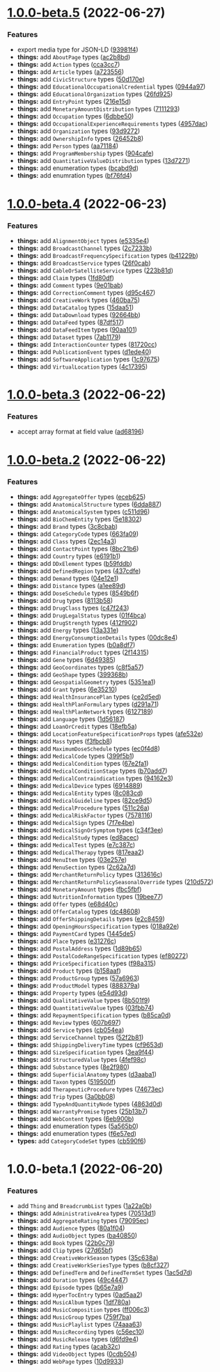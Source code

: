 # [1.0.0-beta.5](https://github.com/TomokiMiyauci/schema.org-types/compare/1.0.0-beta.4...1.0.0-beta.5) (2022-06-27)


### Features

* export media type for JSON-LD ([93981f4](https://github.com/TomokiMiyauci/schema.org-types/commit/93981f42d6c87f2fbac157ea8ad0b4eb41fb817e))
* **things:** add `AboutPage` types ([ac2b8bd](https://github.com/TomokiMiyauci/schema.org-types/commit/ac2b8bd5c7ea34b9b1d234fbf9e718f9fb0586fa))
* **things:** add `Action` types ([cca3cc7](https://github.com/TomokiMiyauci/schema.org-types/commit/cca3cc7f938f395f9aa8b5a68582954f1e3e3bad))
* **things:** add `Article` types ([a723556](https://github.com/TomokiMiyauci/schema.org-types/commit/a723556e128372c96ef82c48c3731f845c1b6746))
* **things:** add `CivicStructure` types ([50d170e](https://github.com/TomokiMiyauci/schema.org-types/commit/50d170e3714ca6a7299e46bf83248674d27d94a5))
* **things:** add `EducationalOccupationalCredential` types ([0944a97](https://github.com/TomokiMiyauci/schema.org-types/commit/0944a973423c26df997e81f1e84548565865bef3))
* **things:** add `EducationalOrganization` types ([26fd925](https://github.com/TomokiMiyauci/schema.org-types/commit/26fd925ff94f6869e907b10d81e10cf9adf6b728))
* **things:** add `EntryPoint` types ([216e15d](https://github.com/TomokiMiyauci/schema.org-types/commit/216e15d1b5c2938f81e931c04a4be0f0d78cccbe))
* **things:** add `MonetaryAmountDistribution` types ([7111293](https://github.com/TomokiMiyauci/schema.org-types/commit/71112935f4e79347e41e71abeb06a83bbdb05c0a))
* **things:** add `Occupation` types ([6dbbe50](https://github.com/TomokiMiyauci/schema.org-types/commit/6dbbe50ab33ebbaca5c43a4d6b0536d67aca12e8))
* **things:** add `OccupationalExperienceRequirements` types ([4957dac](https://github.com/TomokiMiyauci/schema.org-types/commit/4957dac12d641c78bc1d48033e4b9103b222605d))
* **things:** add `Organization` types ([93d9272](https://github.com/TomokiMiyauci/schema.org-types/commit/93d9272117315a72d4edb8fc67c758d499f9a12b))
* **things:** add `OwnershipInfo` types ([26452b8](https://github.com/TomokiMiyauci/schema.org-types/commit/26452b85298613c0fe5ad70e0086db6a0c623289))
* **things:** add `Person` types ([aa71184](https://github.com/TomokiMiyauci/schema.org-types/commit/aa7118467a687999ab5feeb4315ad549b31cb581))
* **things:** add `ProgramMembership` types ([904cafe](https://github.com/TomokiMiyauci/schema.org-types/commit/904cafec4333390f928ccd389ff594c67e0ce7de))
* **things:** add `QuantitativeValueDistribution` types ([13d7271](https://github.com/TomokiMiyauci/schema.org-types/commit/13d7271d13f51f163b5505423d37705283c64a37))
* **things:** add enumeration types ([bcabd9d](https://github.com/TomokiMiyauci/schema.org-types/commit/bcabd9da794756b78382229c383690a4091b170b))
* **things:** add enumration types ([bf76fd4](https://github.com/TomokiMiyauci/schema.org-types/commit/bf76fd4421a2a257b48122d1c7c2ca527f783283))

# [1.0.0-beta.4](https://github.com/TomokiMiyauci/schema.org-types/compare/1.0.0-beta.3...1.0.0-beta.4) (2022-06-23)


### Features

* **things:** add `AlignmentObject` types ([e5335e4](https://github.com/TomokiMiyauci/schema.org-types/commit/e5335e4ed1679a20617a8e0032bad0e09bf5fa62))
* **things:** add `BroadcastChannel` types ([2c7233b](https://github.com/TomokiMiyauci/schema.org-types/commit/2c7233bb3fe802572827c42bfbff0509bb24b9a2))
* **things:** add `BroadcastFrequencySpecification` types ([b41229b](https://github.com/TomokiMiyauci/schema.org-types/commit/b41229bb30d1a7a7a5bff4eebccbe3cc72bfd692))
* **things:** add `BroadcastService` types ([26f0cab](https://github.com/TomokiMiyauci/schema.org-types/commit/26f0cab8978bd0402f3afdd347edc2580b2e1fe6))
* **things:** add `CableOrSatelliteService` types ([223b81d](https://github.com/TomokiMiyauci/schema.org-types/commit/223b81d9a0dcdde9adc93bb70595632e38878942))
* **things:** add `Claim` types ([1fd80df](https://github.com/TomokiMiyauci/schema.org-types/commit/1fd80df6541f486ee6adcb99ec11864a689cb946))
* **things:** add `Comment` types ([9e01bab](https://github.com/TomokiMiyauci/schema.org-types/commit/9e01babefca82a7c48ae172699b78837dea0de01))
* **things:** add `CorrectionComment` types ([d95c467](https://github.com/TomokiMiyauci/schema.org-types/commit/d95c467b9e786ff5406f9c875e7c71ffee231063))
* **things:** add `CreativeWork` types ([460ba75](https://github.com/TomokiMiyauci/schema.org-types/commit/460ba75280c57685517a989016790355b1c49102))
* **things:** add `DataCatalog` types ([15daa51](https://github.com/TomokiMiyauci/schema.org-types/commit/15daa51717e46b695323286dbfeae919fc22f0a7))
* **things:** add `DataDownload` types ([92664bb](https://github.com/TomokiMiyauci/schema.org-types/commit/92664bb0fb70708b8ca29d2c67fa6d1ea6c4cdba))
* **things:** add `DataFeed` types ([87df517](https://github.com/TomokiMiyauci/schema.org-types/commit/87df517842aa1e36e310c07c3ee9aa892124bd0e))
* **things:** add `DataFeedItem` types ([90aa101](https://github.com/TomokiMiyauci/schema.org-types/commit/90aa1014f38fc00842645281fff12ee7fe6c7d23))
* **things:** add `Dataset` types ([7ab1179](https://github.com/TomokiMiyauci/schema.org-types/commit/7ab1179b3bf03899dc76d8702551e5f736e3ab09))
* **things:** add `InteractionCounter` types ([81720cc](https://github.com/TomokiMiyauci/schema.org-types/commit/81720ccdf72493edc02db644f7da9e7ea77039f9))
* **things:** add `PublicationEvent` types ([d1ede40](https://github.com/TomokiMiyauci/schema.org-types/commit/d1ede4028fde635a3a860229393e03a8e22ebfbb))
* **things:** add `SoftwareApplication` types ([1c97675](https://github.com/TomokiMiyauci/schema.org-types/commit/1c9767566875ed2cf603dcd4c2948fb7c5bb2639))
* **things:** add `VirtualLocation` types ([4c17395](https://github.com/TomokiMiyauci/schema.org-types/commit/4c17395339702313c2d2e264a0721e4cc9eaebfd))

# [1.0.0-beta.3](https://github.com/TomokiMiyauci/schema.org-types/compare/1.0.0-beta.2...1.0.0-beta.3) (2022-06-22)


### Features

* accept array format at field value ([ad68196](https://github.com/TomokiMiyauci/schema.org-types/commit/ad6819683cc7b17e44f55243b7f2e552106d77ec))

# [1.0.0-beta.2](https://github.com/TomokiMiyauci/schema.org-types/compare/1.0.0-beta.1...1.0.0-beta.2) (2022-06-22)


### Features

* **things:** add `AggregateOffer` types ([eceb625](https://github.com/TomokiMiyauci/schema.org-types/commit/eceb62597a1835f1fec704978fde9572307fc8a3))
* **things:** add `AnatomicalStructure` types ([6dda887](https://github.com/TomokiMiyauci/schema.org-types/commit/6dda88769816680f4f1d5cb9a58e94717ba272af))
* **things:** add `AnatomicalSystem` types ([c511d96](https://github.com/TomokiMiyauci/schema.org-types/commit/c511d962c619262fab9a13186d22f6170a6258dc))
* **things:** add `BioChemEntity` types ([5e18302](https://github.com/TomokiMiyauci/schema.org-types/commit/5e183020ecb5362fddcec05b0db9343286f26242))
* **things:** add `Brand` types ([3c8cbab](https://github.com/TomokiMiyauci/schema.org-types/commit/3c8cbabc52a6226f0fb902d40d53595e978d8d80))
* **things:** add `CategoryCode` types ([663fa09](https://github.com/TomokiMiyauci/schema.org-types/commit/663fa091f5fbc8da857144cd701b06549274f4f2))
* **things:** add `Class` types ([2ec14a3](https://github.com/TomokiMiyauci/schema.org-types/commit/2ec14a3ed922eba608910c3a0ab97763bae3dc94))
* **things:** add `ContactPoint` types ([8bc21b6](https://github.com/TomokiMiyauci/schema.org-types/commit/8bc21b6a40969714327d17a18f6f94fd89c41063))
* **things:** add `Country` types ([e6191b1](https://github.com/TomokiMiyauci/schema.org-types/commit/e6191b1310d8b716f9a3c22ca8cbbd44bdfca900))
* **things:** add `DDxElement` types ([b59fddb](https://github.com/TomokiMiyauci/schema.org-types/commit/b59fddbd16fee66f333026d310e253475c922a81))
* **things:** add `DefinedRegion` types ([437cdfe](https://github.com/TomokiMiyauci/schema.org-types/commit/437cdfe03424edde9bc2186715c5cd9d407bc0f9))
* **things:** add `Demand` types ([04e12e1](https://github.com/TomokiMiyauci/schema.org-types/commit/04e12e16a323309ab7670d55c543ad2748e09b28))
* **things:** add `Distance` types ([a1ee89d](https://github.com/TomokiMiyauci/schema.org-types/commit/a1ee89d722e37f97b3b325c94245d0370cb85c50))
* **things:** add `DoseSchedule` types ([8549b6f](https://github.com/TomokiMiyauci/schema.org-types/commit/8549b6f31c47934591e9a6b15dff6853b779b40e))
* **things:** add `Drug` types ([8113b58](https://github.com/TomokiMiyauci/schema.org-types/commit/8113b58ffe476026105a0a4e2aca5335a7529163))
* **things:** add `DrugClass` types ([c47f243](https://github.com/TomokiMiyauci/schema.org-types/commit/c47f2431b9811dd81f5dc319cfeedb63f34de21b))
* **things:** add `DrugLegalStatus` types ([01f4bca](https://github.com/TomokiMiyauci/schema.org-types/commit/01f4bca07cb398b8f7bf1f55a9db2b4ba0622fdf))
* **things:** add `DrugStrength` types ([412f902](https://github.com/TomokiMiyauci/schema.org-types/commit/412f9027d7cb62041aad76e613bb523702003959))
* **things:** add `Energy` types ([13a331e](https://github.com/TomokiMiyauci/schema.org-types/commit/13a331e23fdc52f8769817a28c382136fc11f63e))
* **things:** add `EnergyConsumptionDetails` types ([00dc8e4](https://github.com/TomokiMiyauci/schema.org-types/commit/00dc8e4618025b845fd2d200391721a2d434e220))
* **things:** add `Enumeration` types ([b0a8df7](https://github.com/TomokiMiyauci/schema.org-types/commit/b0a8df7a9f5cac2c2dc103d7cd316605d80970a7))
* **things:** add `FinancialProduct` types ([2f14315](https://github.com/TomokiMiyauci/schema.org-types/commit/2f143154bcff79fbfc86ee927ca7d386a99a2d73))
* **things:** add `Gene` types ([6d49385](https://github.com/TomokiMiyauci/schema.org-types/commit/6d493853cf16bff489eecf84789ac75675364979))
* **things:** add `GeoCoordinates` types ([c8f5a57](https://github.com/TomokiMiyauci/schema.org-types/commit/c8f5a5783342d79dcc2ef367b2b4a60b663538dc))
* **things:** add `GeoShape` types ([399368b](https://github.com/TomokiMiyauci/schema.org-types/commit/399368b884706dbfa6b92adad860d00fed4b5d8b))
* **things:** add `GeospatialGeometry` types ([5351ea1](https://github.com/TomokiMiyauci/schema.org-types/commit/5351ea170396e6aa413d6a442e2971cfc93c1197))
* **things:** add `Grant` types ([6e35210](https://github.com/TomokiMiyauci/schema.org-types/commit/6e352108ea9968b3849bbe63c8d821a4f30bbd5a))
* **things:** add `HealthInsurancePlan` types ([ce2d5ed](https://github.com/TomokiMiyauci/schema.org-types/commit/ce2d5ed77645fe827868166ce09a093cb76482c9))
* **things:** add `HealthPlanFormulary` types ([d291a71](https://github.com/TomokiMiyauci/schema.org-types/commit/d291a710bf7c251b08d0c03a17033322ecee2a8d))
* **things:** add `HealthPlanNetwork` types ([6127189](https://github.com/TomokiMiyauci/schema.org-types/commit/61271899d8ad130bd19d3bb8b6c88090ffaffab6))
* **things:** add `Language` types ([1d56187](https://github.com/TomokiMiyauci/schema.org-types/commit/1d5618779584a5cf92cbcfd7facb72f6598770df))
* **things:** add `LoanOrCredit` types ([18efb5a](https://github.com/TomokiMiyauci/schema.org-types/commit/18efb5a8848f8e4df8a79610adf8bae04d525b41))
* **things:** add `LocationFeatureSpecificationProps` types ([afe532e](https://github.com/TomokiMiyauci/schema.org-types/commit/afe532ec2c0d507290848842c3c2f8f0ae7ac2cb))
* **things:** add `Mass` types ([f3fbcb8](https://github.com/TomokiMiyauci/schema.org-types/commit/f3fbcb817fa646a683a593c96e919074fe1b73d1))
* **things:** add `MaximumDoseSchedule` types ([ec0f4d8](https://github.com/TomokiMiyauci/schema.org-types/commit/ec0f4d858f24a0feac18d3bef834da9a72df4b83))
* **things:** add `MedicalCode` types ([399f5b1](https://github.com/TomokiMiyauci/schema.org-types/commit/399f5b1c5302fa088b87eebced7bcab863bebdb9))
* **things:** add `MedicalCondition` types ([67e2fa1](https://github.com/TomokiMiyauci/schema.org-types/commit/67e2fa1b57f182abc01ab9d7ead8cd23b173d9b4))
* **things:** add `MedicalConditionStage` types ([b70add7](https://github.com/TomokiMiyauci/schema.org-types/commit/b70add7379f59e58758d190fdc6a40441b8180f7))
* **things:** add `MedicalContraindication` types ([94162e3](https://github.com/TomokiMiyauci/schema.org-types/commit/94162e35b6759400a282a9e854d0ffc5eaa77413))
* **things:** add `MedicalDevice` types ([6914889](https://github.com/TomokiMiyauci/schema.org-types/commit/6914889ac45f4486d7dda56c2595cb538dfe9b5b))
* **things:** add `MedicalEntity` types ([8c083cd](https://github.com/TomokiMiyauci/schema.org-types/commit/8c083cdadd976477248e27e8b8a840ce3a3135d2))
* **things:** add `MedicalGuideline` types ([82ce9d5](https://github.com/TomokiMiyauci/schema.org-types/commit/82ce9d5946ea65402f8b881fad68355862107abf))
* **things:** add `MedicalProcedure` types ([511c26a](https://github.com/TomokiMiyauci/schema.org-types/commit/511c26ad685a11392a8ee0404c6217f9b0dfbc51))
* **things:** add `MedicalRiskFactor` types ([7578116](https://github.com/TomokiMiyauci/schema.org-types/commit/75781165e46d50a01dfc47d350fc7fb19eb9a751))
* **things:** add `MedicalSign` types ([7f7e4be](https://github.com/TomokiMiyauci/schema.org-types/commit/7f7e4be894ce1fe13844f97b975dfa81e1dbc740))
* **things:** add `MedicalSignOrSymptom` types ([c34f3ee](https://github.com/TomokiMiyauci/schema.org-types/commit/c34f3ee5a445292eeeb61b175a6990387666a0bb))
* **things:** add `MedicalStudy` types ([ed8acec](https://github.com/TomokiMiyauci/schema.org-types/commit/ed8acece78379272ad7ba52bfe3bb4555ced845f))
* **things:** add `MedicalTest` types ([e7c387c](https://github.com/TomokiMiyauci/schema.org-types/commit/e7c387ca35af64c423d216c86118afb2b82728c9))
* **things:** add `MedicalTherapy` types ([817eaa2](https://github.com/TomokiMiyauci/schema.org-types/commit/817eaa270ccc42f922681d392c4c8de34ae767c2))
* **things:** add `MenuItem` types ([03e257e](https://github.com/TomokiMiyauci/schema.org-types/commit/03e257efd950a607cd5571153d68fa78d3778ab9))
* **things:** add `MenuSection` types ([2c62a7d](https://github.com/TomokiMiyauci/schema.org-types/commit/2c62a7d1a4fbb2e7ec2735188bd967c72a3417ad))
* **things:** add `MerchantReturnPolicy` types ([313616c](https://github.com/TomokiMiyauci/schema.org-types/commit/313616c4941cf99c5f1c8eee78bd973e068db72b))
* **things:** add `MerchantReturnPolicySeasonalOverride` types ([210d572](https://github.com/TomokiMiyauci/schema.org-types/commit/210d5725ea98ba81a1d1a3ab35b3752aa220d93e))
* **things:** add `MonetaryAmount` types ([fbc5fbf](https://github.com/TomokiMiyauci/schema.org-types/commit/fbc5fbfebe76a7a2703e60179bc3c2bfefd04181))
* **things:** add `NutritionInformation` types ([19bee77](https://github.com/TomokiMiyauci/schema.org-types/commit/19bee77762dfee8a5e5311e280d6d738fd3e5e81))
* **things:** add `Offer` types ([e68d40c](https://github.com/TomokiMiyauci/schema.org-types/commit/e68d40c04dc6f716dd2bf8157013203ae308f08f))
* **things:** add `OfferCatalog` types ([dc48608](https://github.com/TomokiMiyauci/schema.org-types/commit/dc486085cd765b0a50557019295be9e653678dcd))
* **things:** add `OfferShippingDetails` types ([e2c8459](https://github.com/TomokiMiyauci/schema.org-types/commit/e2c8459df4309a25ef83035a4d903ab1a5e0db35))
* **things:** add `OpeningHoursSpecification` types ([018a92e](https://github.com/TomokiMiyauci/schema.org-types/commit/018a92ed1f7d9e6eea6960813799593ea6190bdd))
* **things:** add `PaymentCard` types ([1445de5](https://github.com/TomokiMiyauci/schema.org-types/commit/1445de5b52cc91ba2c4264c5d634ceadafbe5d90))
* **things:** add `Place` types ([e31276c](https://github.com/TomokiMiyauci/schema.org-types/commit/e31276c1384bb8de61c9dca3faf11bd25815465e))
* **things:** add `PostalAddress` types ([1d89b65](https://github.com/TomokiMiyauci/schema.org-types/commit/1d89b65c9a92705ebbf130f74a9775cbdd8e0bbf))
* **things:** add `PostalCodeRangeSpecification` types ([ef80272](https://github.com/TomokiMiyauci/schema.org-types/commit/ef80272162fe29a9171cf3ad4e7a052b198c0584))
* **things:** add `PriceSpecification` types ([f98a315](https://github.com/TomokiMiyauci/schema.org-types/commit/f98a315ca45c06aea93a144b1508ac3a8ae03d50))
* **things:** add `Product` types ([b158aaf](https://github.com/TomokiMiyauci/schema.org-types/commit/b158aaf9c46e0c93cb1beddb18ec5b511d6fd36c))
* **things:** add `ProductGroup` types ([57a6963](https://github.com/TomokiMiyauci/schema.org-types/commit/57a6963ef839a0df5e8eb4d3eae30e08c8d88268))
* **things:** add `ProductModel` types ([888379a](https://github.com/TomokiMiyauci/schema.org-types/commit/888379af495036f66a5922176237ee02ddc6a71e))
* **things:** add `Property` types ([e54d93d](https://github.com/TomokiMiyauci/schema.org-types/commit/e54d93dae8cd9bb99b0d207cd91b6fa49c60ba8d))
* **things:** add `QualitativeValue` types ([8b501f9](https://github.com/TomokiMiyauci/schema.org-types/commit/8b501f9cff6880a9f81e2415530993b1675b0fdc))
* **things:** add `QuantitativeValue` types ([03fbb74](https://github.com/TomokiMiyauci/schema.org-types/commit/03fbb7479beb962fabe41e6cd4d8f335af398805))
* **things:** add `RepaymentSpecification` types ([b85ca0d](https://github.com/TomokiMiyauci/schema.org-types/commit/b85ca0def3d6765b52f473b0d26023053b430311))
* **things:** add `Review` types ([607b697](https://github.com/TomokiMiyauci/schema.org-types/commit/607b697c303e39a3a6db0e23bfb1a02e011f7014))
* **things:** add `Service` types ([cb054ea](https://github.com/TomokiMiyauci/schema.org-types/commit/cb054eac5324463c7d58e51e475e169bfef13e3c))
* **things:** add `ServiceChannel` types ([52f2b81](https://github.com/TomokiMiyauci/schema.org-types/commit/52f2b818039a3a564b170bb23473acfd53af3e95))
* **things:** add `ShippingDeliveryTime` types ([cf9653d](https://github.com/TomokiMiyauci/schema.org-types/commit/cf9653dd5a96a1b250ec6baeaf42a52b2c518e9b))
* **things:** add `SizeSpecification` types ([3ea9f44](https://github.com/TomokiMiyauci/schema.org-types/commit/3ea9f44b7726877cea6d53fae45d3f48053ae03f))
* **things:** add `StructuredValue` types ([4fef98c](https://github.com/TomokiMiyauci/schema.org-types/commit/4fef98c8539ecfa85ea0eea6eefe7396e23f2785))
* **things:** add `Substance` types ([8e2f980](https://github.com/TomokiMiyauci/schema.org-types/commit/8e2f98071338d114a652148f7c411028dafc17e1))
* **things:** add `SuperficialAnatomy` types ([d3aaba1](https://github.com/TomokiMiyauci/schema.org-types/commit/d3aaba1d3496f091473842ab67711a87f965ac79))
* **things:** add `Taxon` types ([519500f](https://github.com/TomokiMiyauci/schema.org-types/commit/519500f5f33f570c8a691351865838efe58fb685))
* **things:** add `TherapeuticProcedure` types ([74673ec](https://github.com/TomokiMiyauci/schema.org-types/commit/74673ec656660c6c9f2f17715e0ae0267cf85453))
* **things:** add `Trip` types ([3a0bb08](https://github.com/TomokiMiyauci/schema.org-types/commit/3a0bb0809af3813d1ce48336519557fc8fc4e175))
* **things:** add `TypeAndQuantityNode` types ([4863d0d](https://github.com/TomokiMiyauci/schema.org-types/commit/4863d0dc73cd8ee0cd5d87f3cab09a3c3ea74187))
* **things:** add `WarrantyPromise` types ([25b13b7](https://github.com/TomokiMiyauci/schema.org-types/commit/25b13b71b8a33bffcf5f19413905f908ca36ede9))
* **things:** add `WebContent` types ([6eb900b](https://github.com/TomokiMiyauci/schema.org-types/commit/6eb900b3f31858e73188956de27a956479e464cd))
* **things:** add enumeration types ([5a565b0](https://github.com/TomokiMiyauci/schema.org-types/commit/5a565b032ef0c02b875d17666f3b7a8931f911fd))
* **things:** add enumeration types ([f6e57ed](https://github.com/TomokiMiyauci/schema.org-types/commit/f6e57ed4d1368d2f368a7047cfbc01fdd019d8db))
* **types:** add `CategoryCodeSet` types ([cb590f6](https://github.com/TomokiMiyauci/schema.org-types/commit/cb590f67fc181f848499fcb437439ece45860e8e))

# 1.0.0-beta.1 (2022-06-20)


### Features

* add `Thing` and `BreadcrumbList` types ([1a22a0b](https://github.com/TomokiMiyauci/schema.org-types/commit/1a22a0b36fbe50e13c515d1fc7f1dba4278742cd))
* **things:** add `AdministrativeArea` types ([70513d1](https://github.com/TomokiMiyauci/schema.org-types/commit/70513d1420bc7be09bcf4bf8ad3c1c198738d4c4))
* **things:** add `AggregateRating` types ([79095ec](https://github.com/TomokiMiyauci/schema.org-types/commit/79095eca2a38b86f2fc65227df4ac5b94fb35361))
* **things:** add `Audience` types ([80a1f04](https://github.com/TomokiMiyauci/schema.org-types/commit/80a1f046cba2000ff9f113ee274c5d7a5d110829))
* **things:** add `AudioObject` types ([ba40850](https://github.com/TomokiMiyauci/schema.org-types/commit/ba40850bcc8110946a6142a9d36e59e05edbf658))
* **things:** add `Book` types ([22b0c79](https://github.com/TomokiMiyauci/schema.org-types/commit/22b0c793b288849c58aedc38692bf984c5d17d66))
* **things:** add `Clip` types ([27d65bf](https://github.com/TomokiMiyauci/schema.org-types/commit/27d65bfdf74844257642bf66a74ac0fe0b494544))
* **things:** add `CreativeWorkSeason` types ([35c638a](https://github.com/TomokiMiyauci/schema.org-types/commit/35c638a6db8c03a3363a9e50dfe700d0d653d10f))
* **things:** add `CreativeWorkSeriesType` types ([b8cf327](https://github.com/TomokiMiyauci/schema.org-types/commit/b8cf32704aa7d52f4776d5509625548d85bfda2f))
* **things:** add `DefinedTerm` and `DefinedTermSet` types ([1ac5d7d](https://github.com/TomokiMiyauci/schema.org-types/commit/1ac5d7d5cddb11385486dc314a029a71aff73ac2))
* **things:** add `Duration` types ([49c4447](https://github.com/TomokiMiyauci/schema.org-types/commit/49c4447931b78f2c19f2cd5f37731fed0f4b0a23))
* **things:** add `Episode` types ([b65e7a9](https://github.com/TomokiMiyauci/schema.org-types/commit/b65e7a9d08ef33c1291ec91735d3091bbf58cbfa))
* **things:** add `HyperTocEntry` types ([0ad5aa2](https://github.com/TomokiMiyauci/schema.org-types/commit/0ad5aa235d628becce4212d4348ecea8ce918ec1))
* **things:** add `MusicAlbum` types ([1df780a](https://github.com/TomokiMiyauci/schema.org-types/commit/1df780a9900cc216503de01ffb58fa51cd3e3a53))
* **things:** add `MusicComposition` types ([ff006c3](https://github.com/TomokiMiyauci/schema.org-types/commit/ff006c3b3a3496134416e22d37bfb0f830dd74f0))
* **things:** add `MusicGroup` types ([759f7ba](https://github.com/TomokiMiyauci/schema.org-types/commit/759f7ba7022845567f157d6525b189c3cc3abefa))
* **things:** add `MusicPlaylist` types ([74aaa63](https://github.com/TomokiMiyauci/schema.org-types/commit/74aaa6336eb18e54c27ff06cbcb3f0260ac29da9))
* **things:** add `MusicRecording` types ([c56ec10](https://github.com/TomokiMiyauci/schema.org-types/commit/c56ec107b987d5a2098a0f88c3f554f62a68a8d8))
* **things:** add `MusicRelease` types ([d6fd9e4](https://github.com/TomokiMiyauci/schema.org-types/commit/d6fd9e496a1f9d5dc361c5e20e223510ab3a3957))
* **things:** add `Rating` types ([acab32c](https://github.com/TomokiMiyauci/schema.org-types/commit/acab32cee8413de76479534487d5ea131eaa0c8a))
* **things:** add `VideoObject` types ([0cdb504](https://github.com/TomokiMiyauci/schema.org-types/commit/0cdb5043d585ac6291fb8ae52d18ba9d3ece84cf))
* **things:** add `WebPage` types ([10d9933](https://github.com/TomokiMiyauci/schema.org-types/commit/10d993310b87842090f643c7e9b994a5fc1a6ff8))
